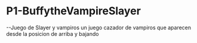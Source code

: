 # P1-BuffytheVampireSlayer

--Juego de Slayer y vampiros un juego cazador de vampiros que aparecen desde la posicion de arriba y bajando 
